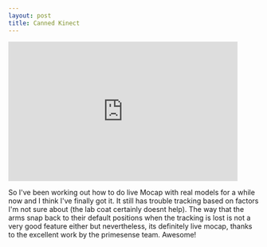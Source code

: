 ```yaml
--- 
layout: post
title: Canned Kinect
---
```


<iframe src="https://player.vimeo.com/video/23422641" width="460" height="280" frameborder="0" webkitAllowFullScreen mozallowfullscreen allowFullScreen></iframe>


So I've been working out how to do live Mocap with real models for a while now and I think I've finally got it. It still has trouble tracking based on factors I'm not sure about (the lab coat certainly doesnt help). The way that the arms snap back to their default positions when the tracking is lost is not a very good feature either but nevertheless, its definitely live mocap, thanks to the excellent work by the primesense team. Awesome!
